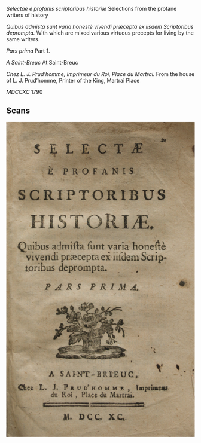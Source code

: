 *Selectae è profanis scriptoribus historiæ*
Selections from the profane writers of history

*Quibus admista sunt varia honestè vivendi præcepta ex iisdem Scriptoribus deprompta.*
With which are mixed various virtuous precepts for living by the same writers.

*Pars prima*
Part 1.

*A Saint-Breuc*
At Saint-Breuc

*Chez L. J. Prud’homme, Imprimeur du Roi, Place du Martrai.*
From the house of L. J. Prud’homme, Printer of the King, Martrai Place

*MDCCXC*
1790

## Scans

![The title page of L. J. Prud'homme's 1790 edition of *Selectæ e profanis scriptoribus historiæ*](./images/0.0-title-page.jpg)